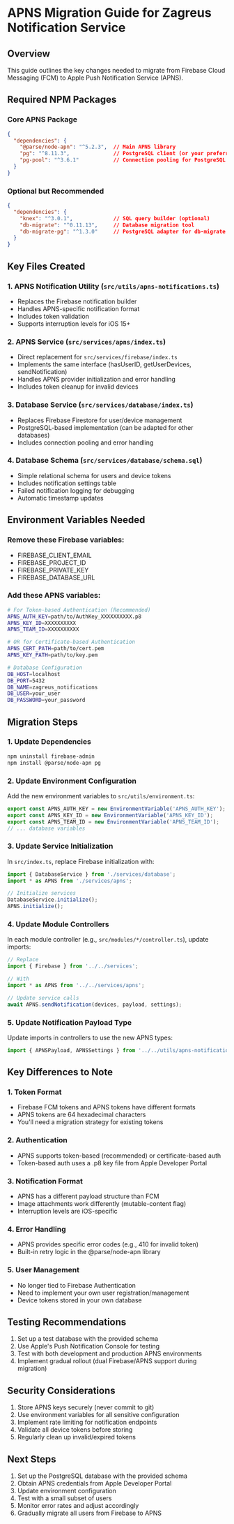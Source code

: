 # APNS Migration Guide for Zagreus Notification Service

## Overview
This guide outlines the key changes needed to migrate from Firebase Cloud Messaging (FCM) to Apple Push Notification Service (APNS).

## Required NPM Packages

### Core APNS Package
```json
{
  "dependencies": {
    "@parse/node-apn": "^5.2.3",  // Main APNS library
    "pg": "^8.11.3",              // PostgreSQL client (or your preferred DB)
    "pg-pool": "^3.6.1"           // Connection pooling for PostgreSQL
  }
}
```

### Optional but Recommended
```json
{
  "dependencies": {
    "knex": "^3.0.1",             // SQL query builder (optional)
    "db-migrate": "^0.11.13",     // Database migration tool
    "db-migrate-pg": "^1.3.0"     // PostgreSQL adapter for db-migrate
  }
}
```

## Key Files Created

### 1. APNS Notification Utility (`src/utils/apns-notifications.ts`)
- Replaces the Firebase notification builder
- Handles APNS-specific notification format
- Includes token validation
- Supports interruption levels for iOS 15+

### 2. APNS Service (`src/services/apns/index.ts`)
- Direct replacement for `src/services/firebase/index.ts`
- Implements the same interface (hasUserID, getUserDevices, sendNotification)
- Handles APNS provider initialization and error handling
- Includes token cleanup for invalid devices

### 3. Database Service (`src/services/database/index.ts`)
- Replaces Firebase Firestore for user/device management
- PostgreSQL-based implementation (can be adapted for other databases)
- Includes connection pooling and error handling

### 4. Database Schema (`src/services/database/schema.sql`)
- Simple relational schema for users and device tokens
- Includes notification settings table
- Failed notification logging for debugging
- Automatic timestamp updates

## Environment Variables Needed

### Remove these Firebase variables:
- FIREBASE_CLIENT_EMAIL
- FIREBASE_PROJECT_ID
- FIREBASE_PRIVATE_KEY
- FIREBASE_DATABASE_URL

### Add these APNS variables:
```bash
# For Token-based Authentication (Recommended)
APNS_AUTH_KEY=path/to/AuthKey_XXXXXXXXXX.p8
APNS_KEY_ID=XXXXXXXXXX
APNS_TEAM_ID=XXXXXXXXXX

# OR for Certificate-based Authentication
APNS_CERT_PATH=path/to/cert.pem
APNS_KEY_PATH=path/to/key.pem

# Database Configuration
DB_HOST=localhost
DB_PORT=5432
DB_NAME=zagreus_notifications
DB_USER=your_user
DB_PASSWORD=your_password
```

## Migration Steps

### 1. Update Dependencies
```bash
npm uninstall firebase-admin
npm install @parse/node-apn pg
```

### 2. Update Environment Configuration
Add the new environment variables to `src/utils/environment.ts`:
```typescript
export const APNS_AUTH_KEY = new EnvironmentVariable('APNS_AUTH_KEY');
export const APNS_KEY_ID = new EnvironmentVariable('APNS_KEY_ID');
export const APNS_TEAM_ID = new EnvironmentVariable('APNS_TEAM_ID');
// ... database variables
```

### 3. Update Service Initialization
In `src/index.ts`, replace Firebase initialization with:
```typescript
import { DatabaseService } from './services/database';
import * as APNS from './services/apns';

// Initialize services
DatabaseService.initialize();
APNS.initialize();
```

### 4. Update Module Controllers
In each module controller (e.g., `src/modules/*/controller.ts`), update imports:
```typescript
// Replace
import { Firebase } from '../../services';

// With
import * as APNS from '../../services/apns';

// Update service calls
await APNS.sendNotification(devices, payload, settings);
```

### 5. Update Notification Payload Type
Update imports in controllers to use the new APNS types:
```typescript
import { APNSPayload, APNSSettings } from '../../utils/apns-notifications';
```

## Key Differences to Note

### 1. Token Format
- Firebase FCM tokens and APNS tokens have different formats
- APNS tokens are 64 hexadecimal characters
- You'll need a migration strategy for existing tokens

### 2. Authentication
- APNS supports token-based (recommended) or certificate-based auth
- Token-based auth uses a .p8 key file from Apple Developer Portal

### 3. Notification Format
- APNS has a different payload structure than FCM
- Image attachments work differently (mutable-content flag)
- Interruption levels are iOS-specific

### 4. Error Handling
- APNS provides specific error codes (e.g., 410 for invalid token)
- Built-in retry logic in the @parse/node-apn library

### 5. User Management
- No longer tied to Firebase Authentication
- Need to implement your own user registration/management
- Device tokens stored in your own database

## Testing Recommendations

1. Set up a test database with the provided schema
2. Use Apple's Push Notification Console for testing
3. Test with both development and production APNS environments
4. Implement gradual rollout (dual Firebase/APNS support during migration)

## Security Considerations

1. Store APNS keys securely (never commit to git)
2. Use environment variables for all sensitive configuration
3. Implement rate limiting for notification endpoints
4. Validate all device tokens before storing
5. Regularly clean up invalid/expired tokens

## Next Steps

1. Set up the PostgreSQL database with the provided schema
2. Obtain APNS credentials from Apple Developer Portal
3. Update environment configuration
4. Test with a small subset of users
5. Monitor error rates and adjust accordingly
6. Gradually migrate all users from Firebase to APNS